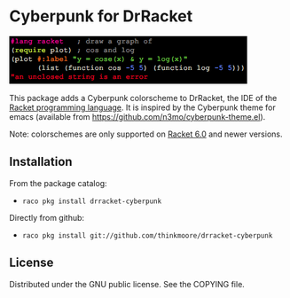 Cyberpunk for DrRacket
==================================

![Screenshot](screenshot.png)

This package adds a Cyberpunk colorscheme to DrRacket, the IDE
of the [Racket programming language](http://www.racket-lang.org).
It is inspired by the Cyberpunk theme for emacs (available from
https://github.com/n3mo/cyberpunk-theme.el).

Note: colorschemes are only supported on [Racket 6.0](http://download.racket-lang.org/racket-v6.0.html)
and newer versions.

Installation
------------

From the package catalog:

  * `raco pkg install drracket-cyberpunk`

Directly from github:

  * `raco pkg install git://github.com/thinkmoore/drracket-cyberpunk`

License
-------

Distributed under the GNU public license. See the COPYING file.
